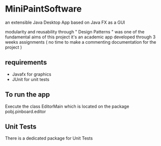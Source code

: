 # MiniPaintSoftware
an extensible Java Desktop App  based on Java FX as a GUI 

modularity and reusability through " Design Patterns " was one of the fundamental aims of this project
it's an academic app developed through 3 weeks assignments ( no time to make a commenting documentation for the project ) 

## requirements
- Javafx for graphics
- JUnit for unit tests

## To run the app
Execute the class EditorMain which is located on the  package pobj.pinboard.editor

## Unit Tests
There is a dedicated package for Unit Tests 

